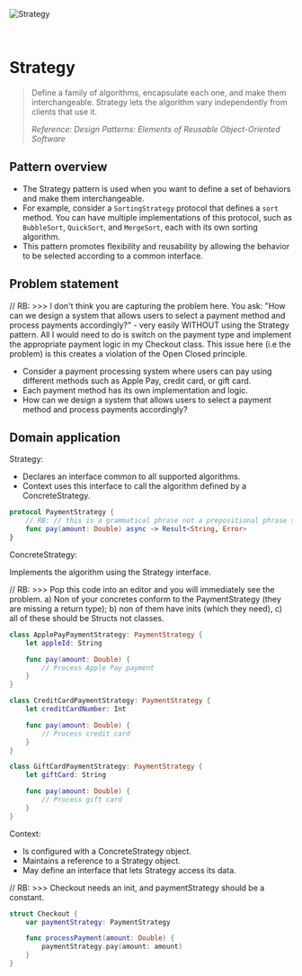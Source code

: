 ![Strategy](https://github.com/user-attachments/assets/94c6b446-531f-4942-87bc-e3c17fe0392b)

<br />

# Strategy

> Define a family of algorithms, encapsulate each one, and make them interchangeable. Strategy lets the algorithm vary independently from clients that use it.
>
> _Reference: Design Patterns: Elements of Reusable Object-Oriented Software_

## Pattern overview

- The Strategy pattern is used when you want to define a set of behaviors and make them interchangeable.
- For example, consider a `SortingStrategy` protocol that defines a `sort` method. You can have multiple implementations of this protocol, such as `BubbleSort`, `QuickSort`, and `MergeSort`, each with its own sorting algorithm.
-	This pattern promotes flexibility and reusability by allowing the behavior to be selected according to a common interface.

## Problem statement

// RB: >>> I don't think you are capturing the problem here. You ask: "How can we design a system that allows users to select a payment method and process payments accordingly?" - very easily WITHOUT using the Strategy pattern. All I would need to do is switch on the payment type and implement the appropriate payment logic in my Checkout class. This issue here (i.e the problem) is this creates a violation of the Open Closed principle. 
- Consider a payment processing system where users can pay using different methods such as Apple Pay, credit card, or gift card.
- Each payment method has its own implementation and logic.
- How can we design a system that allows users to select a payment method and process payments accordingly?

## Domain application

Strategy:

- Declares an interface common to all supported algorithms.
- Context uses this interface to call the algorithm defined by a ConcreteStrategy.

```swift
protocol PaymentStrategy {
    // RB: // this is a grammatical phrase not a prepositional phrase so should read: `payAmount(_ Double)` See Swift API Guidelines. 
    func pay(amount: Double) async -> Result<String, Error>
}
```

ConcreteStrategy:

Implements the algorithm using the Strategy interface.

// RB: >>> Pop this code into an editor and you will immediately see the problem. a) Non of your concretes conform to the PaymentStrategy (they are missing a return type); b) non of them have inits (which they need), c) all of these should be Structs not classes. 

```swift
class ApplePayPaymentStrategy: PaymentStrategy {
    let appleId: String

    func pay(amount: Double) {
        // Process Apple Pay payment
    }
}

class CreditCardPaymentStrategy: PaymentStrategy {
    let creditCardNumber: Int

    func pay(amount: Double) {
        // Process credit card
    }
}

class GiftCardPaymentStrategy: PaymentStrategy {
    let giftCard: String

    func pay(amount: Double) {
        // Process gift card
    }
}
```

Context:

- Is configured with a ConcreteStrategy object.
- Maintains a reference to a Strategy object.
- May define an interface that lets Strategy access its data.

// RB: >>> Checkout needs an init, and paymentStrategy should be a constant. 

```swift
struct Checkout {
    var paymentStrategy: PaymentStrategy

    func processPayment(amount: Double) {
        paymentStrategy.pay(amount: amount)
    }
}
```
